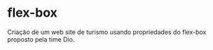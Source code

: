# flex-box
Criação de um web site de turismo usando propriedades do flex-box proposto pela time Dio. 
